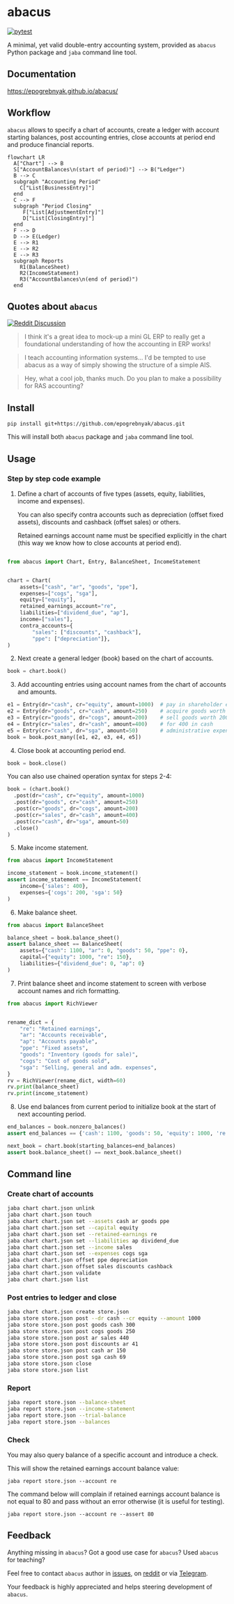 # abacus

[![pytest](https://github.com/epogrebnyak/abacus/actions/workflows/.pytest.yml/badge.svg)](https://github.com/epogrebnyak/abacus/actions/workflows/.pytest.yml)

A minimal, yet valid double-entry accounting system, provided as `abacus` Python package and `jaba` command line tool.

## Documentation

<https://epogrebnyak.github.io/abacus/>

## Workflow

`abacus` allows to specify a chart of accounts, create a ledger with account starting balances, 
post accounting entries, close accounts at period end and produce financial reports.

```mermaid
flowchart LR
  A["Chart"] --> B
  S["AccountBalances\n(start of period)"] --> B("Ledger")
  B --> C
  subgraph "Accounting Period"
    C["List[BusinessEntry]"]
  end 
  C --> F
  subgraph "Period Closing"
     F["List[AdjustmentEntry]"] 
     D["List[ClosingEntry]"]
  end
  F --> D
  D --> E(Ledger)
  E --> R1
  E --> R2
  E --> R3
  subgraph Reports
    R1(BalanceSheet)
    R2(IncomeStatement)
    R3("AccountBalances\n(end of period)")
  end
```


## Quotes about `abacus`

[![Reddit Discussion](https://img.shields.io/badge/Reddit-%23FF4500.svg?style=for-the-badge&logo=Reddit&logoColor=white)](https://www.reddit.com/r/Accounting/comments/136rrit/wrote_an_accounting_demo_in_python/)

> I think it's a great idea to mock-up a mini GL ERP to really get a foundational understanding of how the accounting in ERP works!

> I teach accounting information systems... I'd be tempted to use abacus as a way of simply showing the structure of a simple AIS.

> Hey, what a cool job, thanks much. Do you plan to make a possibility for RAS accounting?

## Install

```
pip install git+https://github.com/epogrebnyak/abacus.git
```

This will install both `abacus` package and `jaba` command line tool.

## Usage

### Step by step code example

1. Define a chart of accounts of five types
   (assets, equity, liabilities, income and expenses).

   You can also specify contra accounts
   such as depreciation (offset fixed assets),
   discounts and cashback (offset sales) or others.

   Retained earnings account name must be specified explicitly in the chart
   (this way we know how to close accounts at period end). 

```python

from abacus import Chart, Entry, BalanceSheet, IncomeStatement


chart = Chart(
    assets=["cash", "ar", "goods", "ppe"],
    expenses=["cogs", "sga"],
    equity=["equity"],
    retained_earnings_account="re",
    liabilities=["dividend_due", "ap"],
    income=["sales"],
    contra_accounts={
        "sales": ["discounts", "cashback"],
        "ppe": ["depreciation"]},
)
```

2. Next create a general ledger (book) based on the chart of accounts.

```python
book = chart.book()
```

3. Add accounting entries using account names from the chart of accounts and amounts.

```python
e1 = Entry(dr="cash", cr="equity", amount=1000)  # pay in shareholder equity
e2 = Entry(dr="goods", cr="cash", amount=250)    # acquire goods worth 250
e3 = Entry(cr="goods", dr="cogs", amount=200)    # sell goods worth 200
e4 = Entry(cr="sales", dr="cash", amount=400)    # for 400 in cash
e5 = Entry(cr="cash", dr="sga", amount=50)       # administrative expenses
book = book.post_many([e1, e2, e3, e4, e5])
```

4. Close book at accounting period end.

```python
book = book.close()
```

You can also use chained operation syntax for steps 2-4:

```python
book = (chart.book()
  .post(dr="cash", cr="equity", amount=1000)
  .post(dr="goods", cr="cash", amount=250)
  .post(cr="goods", dr="cogs", amount=200)
  .post(cr="sales", dr="cash", amount=400)
  .post(cr="cash", dr="sga", amount=50)
  .close()
)
```

5. Make income statement.

```python
from abacus import IncomeStatement

income_statement = book.income_statement()
assert income_statement == IncomeStatement(
    income={'sales': 400},
    expenses={'cogs': 200, 'sga': 50}
)
```

6. Make balance sheet.

```python
from abacus import BalanceSheet

balance_sheet = book.balance_sheet()
assert balance_sheet == BalanceSheet(
    assets={"cash": 1100, "ar": 0, "goods": 50, "ppe": 0},
    capital={"equity": 1000, "re": 150},
    liabilities={"dividend_due": 0, "ap": 0}
)
```

7. Print balance sheet and income statement to screen
   with verbose account names and rich formatting.

```python
from abacus import RichViewer


rename_dict = {
    "re": "Retained earnings",
    "ar": "Accounts receivable",
    "ap": "Accounts payable",
    "ppe": "Fixed assets",
    "goods": "Inventory (goods for sale)",
    "cogs": "Cost of goods sold",
    "sga": "Selling, general and adm. expenses",
}
rv = RichViewer(rename_dict, width=60)
rv.print(balance_sheet)
rv.print(income_statement)
```

8. Use end balances from current period to initialize book at the start of next accounting period.

```python
end_balances = book.nonzero_balances()
assert end_balances == {'cash': 1100, 'goods': 50, 'equity': 1000, 're': 150}

next_book = chart.book(starting_balances=end_balances)
assert book.balance_sheet() == next_book.balance_sheet()
```

## Command line

### Create chart of accounts

```bash
jaba chart chart.json unlink
jaba chart chart.json touch
jaba chart chart.json set --assets cash ar goods ppe
jaba chart chart.json set --capital equity
jaba chart chart.json set --retained-earnings re
jaba chart chart.json set --liabilities ap dividend_due
jaba chart chart.json set --income sales
jaba chart chart.json set --expenses cogs sga
jaba chart chart.json offset ppe depreciation
jaba chart chart.json offset sales discounts cashback
jaba chart chart.json validate
jaba chart chart.json list
```

### Post entries to ledger and close

```bash
jaba chart chart.json create store.json
jaba store store.json post --dr cash --cr equity --amount 1000
jaba store store.json post goods cash 300
jaba store store.json post cogs goods 250
jaba store store.json post ar sales 440
jaba store store.json post discounts ar 41
jaba store store.json post cash ar 150
jaba store store.json post sga cash 69
jaba store store.json close
jaba store store.json list
```

### Report

```bash
jaba report store.json --balance-sheet
jaba report store.json --income-statement
jaba report store.json --trial-balance
jaba report store.json --balances
```

### Check

You may also query balance of a specific account and introduce a check.

This will show the retained earnings account balance value:

```
jaba report store.json --account re 
```

The command below will complain if retained earnings account balance 
is not equal to 80 and pass without an error otherwise (it is useful for testing). 

```
jaba report store.json --account re --assert 80
```



## Feedback

Anything missing in `abacus`?
Got a good use case for `abacus`? 
Used `abacus` for teaching?

Feel free to contact `abacus` author
in [issues](https://github.com/epogrebnyak/abacus/issues),
on [reddit](https://www.reddit.com/user/iamevpo)
or via [Telegram](https://t.me/epoepo).

Your feedback is highly appreciated and helps steering development of `abacus`.
